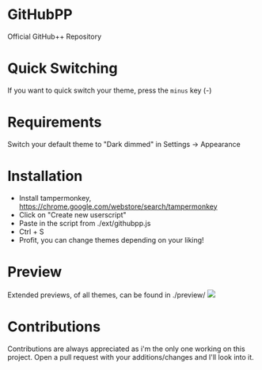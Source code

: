 # GitHubPP
Official GitHub++ Repository 

# Quick Switching
If you want to quick switch your theme, press the `minus` key (-)

# Requirements
Switch your default theme to "Dark dimmed" in Settings -> Appearance

# Installation
* Install tampermonkey, https://chrome.google.com/webstore/search/tampermonkey
* Click on "Create new userscript"
* Paste in the script from ./ext/githubpp.js
* Ctrl + S
* Profit, you can change themes depending on your liking!

# Preview
Extended previews, of all themes, can be found in ./preview/ 
![](https://media.discordapp.net/attachments/1153048987700559873/1172304920620310648/image.png?ex=655fd509&is=654d6009&hm=a7bdcddba85a24910202ef7d792bde72bb9fe4c50308ee9f60662b71d4237add&=&width=1175&height=671)

# Contributions
Contributions are always appreciated as i'm the only one working on this project. Open a pull request with your additions/changes and I'll look into it.
